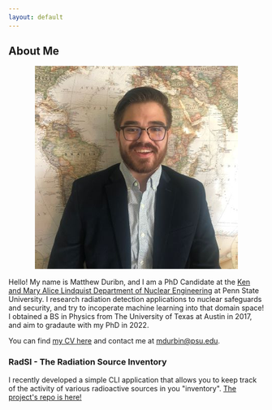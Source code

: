 ```yaml
---
layout: default
---
```


## About Me

<p align="center">
<img src="md_headshot_400.jpeg" alt="Headshot">
</p>

Hello! My name is Matthew Duribn, and I am a PhD Candidate at the [Ken and Mary Alice Lindquist Department of Nuclear Engineering](https://www.nuce.psu.edu/) at Penn State University. I research radiation detection applications to nuclear safeguards and security, and try to incoperate machine learning into that domain space! I obtained a BS in Physics from The University of Texas at Austin in 2017, and aim to gradaute with my PhD in 2022. 


You can find [my CV here](MDurbin_CV.pdf) and contact me at <mdurbin@psu.edu>. 


### RadSI - The Radiation Source Inventory
I recently developed a simple CLI application that allows you to keep track of the activity of various radioactive sources in you "inventory". [The project's repo is here!](https://github.com/matthewdurbin/RadSI)


